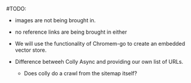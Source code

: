 

#TODO:
  - images are not being brought in.
  - no reference links are being brought in either  

- We will use the functionality of Chromem-go to create an embedded vector store.

- Difference betweeh Colly Async and providing our own list of URLs.
  - Does colly do a crawl from the sitemap itself?




